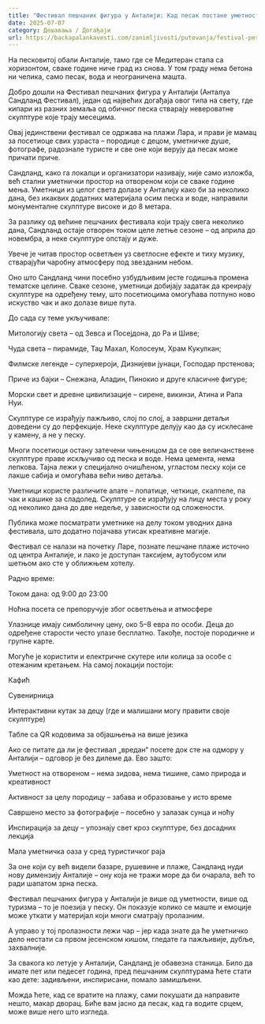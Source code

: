 ```yaml
---
title: "Фестивал пешчаних фигура у Анталији: Кад песак постане уметност"
date: 2025-07-07
category: Дешавања / Догађаји
url: https://backapalankavesti.com/zanimljivosti/putovanja/festival-pescanih-figura-u-antaliji-kad-pesak-postane-umetnost/
---
```


На песковитој обали Анталије, тамо где се Медитеран стапа са хоризонтом, сваке године ниче град из снова. У том граду нема бетона ни челика, само песак, вода и неограничена машта.

Добро дошли на Фестивал пешчаних фигура у Анталији (Анталyа Сандланд Фестивал), један од највећих догађаја овог типа на свету, где кипари из разних земаља од обичног песка стварају невероватне скулптуре које трају месецима.

Овај јединствени фестивал се одржава на плажи Лара, и прави је мамац за посетиоце свих узраста – породице с децом, уметничке душе, фотографе, радознале туристе и све оне који верују да песак може причати приче.

Сандланд, како га локалци и организатори називају, није само изложба, већ стални уметнички простор на отвореном који се сваке године мења. Уметници из целог света долазе у Анталију како би за неколико дана, без икаквих додатних материјала осим песка и воде, направили монументалне скулптуре високе и до 8 метара.

За разлику од већине пешчаних фестивала који трају свега неколико дана, Сандланд остаје отворен током целе летње сезоне – од априла до новембра, а неке скулптуре опстају и дуже.

Увече је читав простор осветљен уз светлосне ефекте и тиху музику, стварајући чаробну атмосферу под звезданим небом.

Оно што Сандланд чини посебно узбудљивим јесте годишња промена тематске целине. Сваке сезоне, уметници добијају задатак да креирају скулптуре на одређену тему, што посетиоцима омогућава потпуно ново искуство чак и ако долазе више пута.

До сада су теме укључивале:

Митологију света – од Зевса и Посејдона, до Ра и Шиве;

Чуда света – пирамиде, Таџ Махал, Колосеум, Храм Кукулкан;

Филмске легенде – суперхероји, Дизнијеви јунаци, Господар прстенова;

Приче из бајки – Снежана, Аладин, Пинокио и друге класичне фигуре;

Морски свет и древне цивилизације – сирене, викинзи, Атина и Рапа Нуи.

Скулптуре се израђују пажљиво, слој по слој, а завршни детаљи доведени су до перфекције. Неке скулптуре делују као да су исклесане у камену, а не у песку.

Многи посетиоци остану затечени чињеницом да се ове величанствене скулптуре праве искључиво од песка и воде. Нема цемента, нема лепкова. Тајна лежи у специјално очишћеном, угластом песку који се лакше сабија и омогућава већи ниво детаља.

Уметници користе различите алате – лопатице, четкице, скалпеле, па чак и кашике за сладолед. Скулптуре се израђују на лицу места у року од неколико дана до две недеље, у зависности од сложености.

Публика може посматрати уметнике на делу током уводних дана фестивала, што додатно појачава утисак креативне магије.

Фестивал се налази на почетку Ларе, познате пешчане плаже источно од центра Анталије, и лако је доступан таксијем, аутобусом или шетњом ако сте у оближњем хотелу.

Радно време:

Током дана: од 9:00 до 23:00

Ноћна посета се препоручује због осветљења и атмосфере

Улазнице имају симболичну цену, око 5–8 евра по особи. Деца до одређене старости често улазе бесплатно. Такође, постоје породичне и групне карте.

Могуће је користити и електричне скутере или колица за особе с отежаним кретањем. На самој локацији постоји:

Кафић

Сувенирница

Интерактивни кутак за децу (где и малишани могу правити своје скулптуре)

Табле са QR кодовима за објашњења на више језика

Ако се питате да ли је фестивал „вредан“ посете док сте на одмору у Анталији – одговор је без дилеме да. Ево зашто:

Уметност на отвореном – нема зидова, нема тишине, само природа и креативност

Активност за целу породицу – забава и образовање у исто време

Савршено место за фотографије – посебно у залазак сунца и ноћу

Инспирација за децу – упознају свет кроз скулптуре, без досадних лекција

Мала уметничка оаза у сред туристичког раја

За оне који су већ видели базаре, рушевине и плаже, Сандланд нуди нову димензију Анталије – ону која не тражи море да би очарала, већ то ради шапатом зрна песка.

Фестивал пешчаних фигура у Анталији је више од уметности, више од туризма – то је поезија у песку. Он показује колико се маште и емоције може уткати у материјал који многи сматрају пролазним.

А управо у тој пролазности лежи чар – јер када знате да ће уметничко дело нестати са првом јесенском кишом, гледате га пажљивије, дубље, захвалније.

За свакога ко летује у Анталији, Сандланд је обавезна станица. Било да имате пет или педесет година, пред пешчаним скулптурама ћете стати као дете: задивљени, инспирисани, помало замишљени.

Можда ћете, кад се вратите на плажу, сами покушати да направите нешто, макар дворац. Биће вам јасно да песак, кад га водите срцем, може више него што изгледа.

